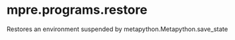 mpre.programs.restore
========
Restores an environment suspended by metapython.Metapython.save_state